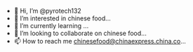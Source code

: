 - 👋 Hi, I’m @pyrotech132
- 👀 I’m interested in chinese food...
- 🌱 I’m currently learning ...
- 💞️ I’m looking to collaborate on chinese food...
- 📫 How to reach me chinesefood@chinaexpress.china.co...

<!---
pyrotech132/pyrotech132 is a ✨ special ✨ repository because its `README.md` (this file) appears on your GitHub profile.
You can click the Preview link to take a look at your changes.
--->
